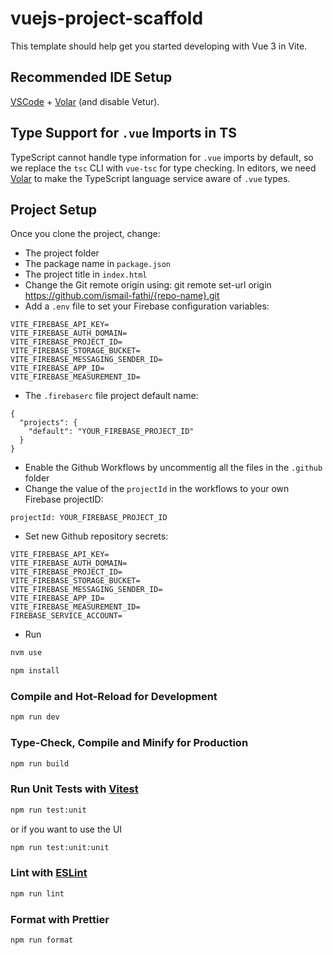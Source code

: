 # vuejs-project-scaffold

This template should help get you started developing with Vue 3 in Vite.

## Recommended IDE Setup

[VSCode](https://code.visualstudio.com/) + [Volar](https://marketplace.visualstudio.com/items?itemName=Vue.volar) (and disable Vetur).

## Type Support for `.vue` Imports in TS

TypeScript cannot handle type information for `.vue` imports by default, so we replace the `tsc` CLI with `vue-tsc` for type checking. In editors, we need [Volar](https://marketplace.visualstudio.com/items?itemName=Vue.volar) to make the TypeScript language service aware of `.vue` types.

## Project Setup

Once you clone the project, change:

- The project folder
- The package name in `package.json`
- The project title in `index.html`
- Change the Git remote origin using: git remote set-url origin https://github.com/ismail-fathi/{repo-name}.git
- Add a `.env` file to set your Firebase configuration variables:

```
VITE_FIREBASE_API_KEY=
VITE_FIREBASE_AUTH_DOMAIN=
VITE_FIREBASE_PROJECT_ID=
VITE_FIREBASE_STORAGE_BUCKET=
VITE_FIREBASE_MESSAGING_SENDER_ID=
VITE_FIREBASE_APP_ID=
VITE_FIREBASE_MEASUREMENT_ID=
```

- The `.firebaserc` file project default name:

```
{
  "projects": {
    "default": "YOUR_FIREBASE_PROJECT_ID"
  }
}
```

- Enable the Github Workflows by uncommentig all the files in the `.github` folder
- Change the value of the `projectId` in the workflows to your own Firebase projectID:

```
projectId: YOUR_FIREBASE_PROJECT_ID
```

- Set new Github repository secrets:

```
VITE_FIREBASE_API_KEY=
VITE_FIREBASE_AUTH_DOMAIN=
VITE_FIREBASE_PROJECT_ID=
VITE_FIREBASE_STORAGE_BUCKET=
VITE_FIREBASE_MESSAGING_SENDER_ID=
VITE_FIREBASE_APP_ID=
VITE_FIREBASE_MEASUREMENT_ID=
FIREBASE_SERVICE_ACCOUNT=
```

- Run

```sh
nvm use
```

```sh
npm install
```

### Compile and Hot-Reload for Development

```sh
npm run dev
```

### Type-Check, Compile and Minify for Production

```sh
npm run build
```

### Run Unit Tests with [Vitest](https://vitest.dev/)

```sh
npm run test:unit
```

or if you want to use the UI

```sh
npm run test:unit:unit
```

### Lint with [ESLint](https://eslint.org/)

```sh
npm run lint
```

### Format with Prettier

```sh
npm run format
```
